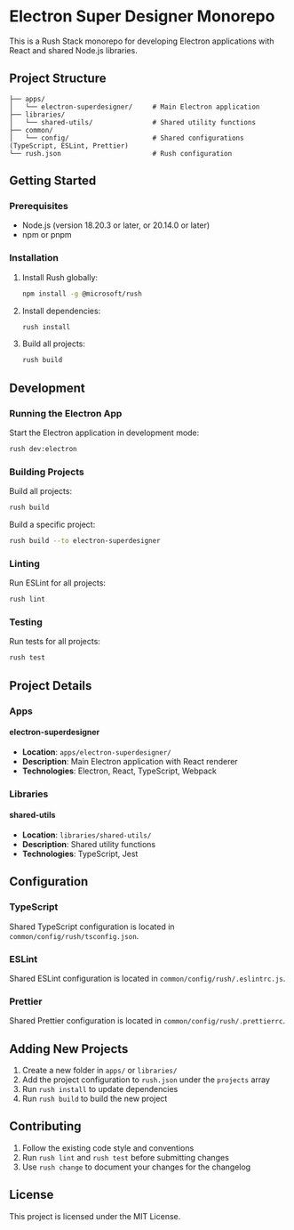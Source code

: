 # Electron Super Designer Monorepo

This is a Rush Stack monorepo for developing Electron applications with React and shared Node.js libraries.

## Project Structure

```
├── apps/
│   └── electron-superdesigner/     # Main Electron application
├── libraries/
│   └── shared-utils/               # Shared utility functions
├── common/
│   └── config/                     # Shared configurations (TypeScript, ESLint, Prettier)
└── rush.json                       # Rush configuration
```

## Getting Started

### Prerequisites

- Node.js (version 18.20.3 or later, or 20.14.0 or later)
- npm or pnpm

### Installation

1. Install Rush globally:
   ```bash
   npm install -g @microsoft/rush
   ```

2. Install dependencies:
   ```bash
   rush install
   ```

3. Build all projects:
   ```bash
   rush build
   ```

## Development

### Running the Electron App

Start the Electron application in development mode:
```bash
rush dev:electron
```

### Building Projects

Build all projects:
```bash
rush build
```

Build a specific project:
```bash
rush build --to electron-superdesigner
```

### Linting

Run ESLint for all projects:
```bash
rush lint
```

### Testing

Run tests for all projects:
```bash
rush test
```

## Project Details

### Apps

#### electron-superdesigner
- **Location**: `apps/electron-superdesigner/`
- **Description**: Main Electron application with React renderer
- **Technologies**: Electron, React, TypeScript, Webpack

### Libraries

#### shared-utils
- **Location**: `libraries/shared-utils/`
- **Description**: Shared utility functions
- **Technologies**: TypeScript, Jest

## Configuration

### TypeScript
Shared TypeScript configuration is located in `common/config/rush/tsconfig.json`.

### ESLint
Shared ESLint configuration is located in `common/config/rush/.eslintrc.js`.

### Prettier
Shared Prettier configuration is located in `common/config/rush/.prettierrc`.

## Adding New Projects

1. Create a new folder in `apps/` or `libraries/`
2. Add the project configuration to `rush.json` under the `projects` array
3. Run `rush install` to update dependencies
4. Run `rush build` to build the new project

## Contributing

1. Follow the existing code style and conventions
2. Run `rush lint` and `rush test` before submitting changes
3. Use `rush change` to document your changes for the changelog

## License

This project is licensed under the MIT License.
